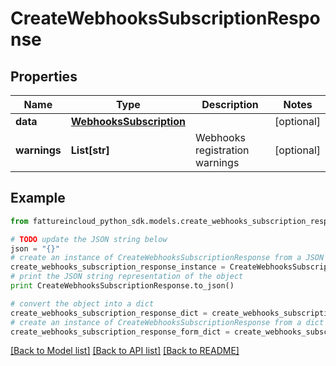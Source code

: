 # CreateWebhooksSubscriptionResponse


## Properties

Name | Type | Description | Notes
------------ | ------------- | ------------- | -------------
**data** | [**WebhooksSubscription**](WebhooksSubscription.md) |  | [optional] 
**warnings** | **List[str]** | Webhooks registration warnings | [optional] 

## Example

```python
from fattureincloud_python_sdk.models.create_webhooks_subscription_response import CreateWebhooksSubscriptionResponse

# TODO update the JSON string below
json = "{}"
# create an instance of CreateWebhooksSubscriptionResponse from a JSON string
create_webhooks_subscription_response_instance = CreateWebhooksSubscriptionResponse.from_json(json)
# print the JSON string representation of the object
print CreateWebhooksSubscriptionResponse.to_json()

# convert the object into a dict
create_webhooks_subscription_response_dict = create_webhooks_subscription_response_instance.to_dict()
# create an instance of CreateWebhooksSubscriptionResponse from a dict
create_webhooks_subscription_response_form_dict = create_webhooks_subscription_response.from_dict(create_webhooks_subscription_response_dict)
```
[[Back to Model list]](../README.md#documentation-for-models) [[Back to API list]](../README.md#documentation-for-api-endpoints) [[Back to README]](../README.md)


